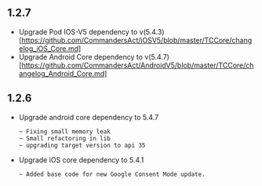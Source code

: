 ## 1.2.7 

* Upgrade Pod IOS-V5 dependency to v(5.4.3)[https://github.com/CommandersAct/iOSV5/blob/master/TCCore/changelog_iOS_Core.md]
* Upgrade Android Core dependency to v(5.4.7)[https://github.com/CommandersAct/AndroidV5/blob/master/TCCore/changelog_Android_Core.md]

## 1.2.6
* Upgrade android core dependency to 5.4.7

      ~ Fixing small memory leak
      ~ Small refactoring in lib
      ~ upgrading target version to api 35

* Upgrade iOS core dependency to 5.4.1

      ~ Added base code for new Google Consent Mode update.